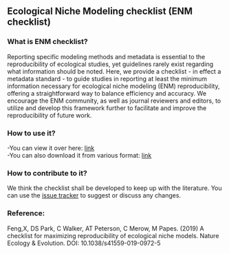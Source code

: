 ## Ecological Niche Modeling checklist (ENM checklist)     

### What is ENM checklist?  
Reporting specific modeling methods and metadata is essential to the reproducibility of ecological studies, yet guidelines rarely exist regarding what information should be noted. Here, we provide a checklist - in effect a metadata standard - to guide studies in reporting at least the minimum information necessary for ecological niche modeling (ENM) reproducibility, offering a straightforward way to balance efficiency and accuracy. We encourage the ENM community, as well as journal reviewers and editors, to utilize and develop this framework further to facilitate and improve the reproducibility of future work.  

### How to use it?  
-You can view it over here: [link](https://github.com/shandongfx/ENMchecklist/blob/master/ENMchecklist.md)  
-You can also download it from various format: [link](https://github.com/shandongfx/ENMchecklist/tree/master/template%20of%20ENM%20checklist)  

### How to contribute to it?  
We think the checklist shall be developed to keep up with the literature. You can use the [issue tracker](https://github.com/shandongfx/ENMchecklist/issues) to suggest or discuss any changes.  


### Reference:  
Feng,X, DS Park, C Walker, AT Peterson, C Merow, M Papes. (2019) A checklist for maximizing reproducibility of ecological niche models. Nature Ecology & Evolution. DOI: 10.1038/s41559-019-0972-5  
